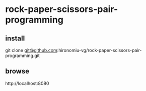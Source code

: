 # rock-paper-scissors-pair-programming

## install
git clone git@github.com:hironomiu-vg/rock-paper-scissors-pair-programming.git

## browse
http://localhost:8080

